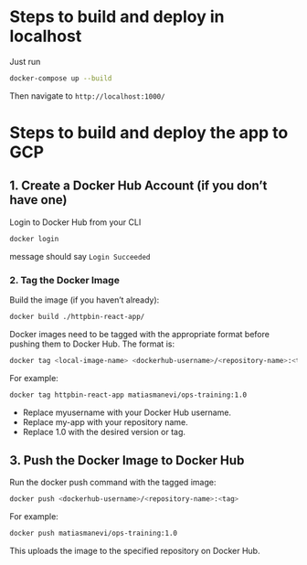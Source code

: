 # Steps to build and deploy in localhost

Just run

```sh
docker-compose up --build
```

Then navigate to `http://localhost:1000/`

# Steps to build and deploy the app to GCP

## 1. Create a Docker Hub Account (if you don’t have one)

Login to Docker Hub from your CLI

```sh
docker login
```

message should say `Login Succeeded`

### 2. Tag the Docker Image

Build the image (if you haven’t already):

```sh
docker build ./httpbin-react-app/
```

Docker images need to be tagged with the appropriate format before pushing them to Docker Hub. The format is:

```sh
docker tag <local-image-name> <dockerhub-username>/<repository-name>:<tag>
```

For example:

```sh
docker tag httpbin-react-app matiasmanevi/ops-training:1.0
```

- Replace myusername with your Docker Hub username.
- Replace my-app with your repository name.
- Replace 1.0 with the desired version or tag.

## 3. Push the Docker Image to Docker Hub

Run the docker push command with the tagged image:

```sh
docker push <dockerhub-username>/<repository-name>:<tag>
```

For example:

```sh
docker push matiasmanevi/ops-training:1.0
```

This uploads the image to the specified repository on Docker Hub.
